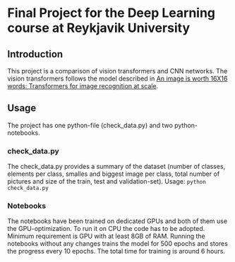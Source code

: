 # Final Project for the Deep Learning course at Reykjavik University

## Introduction
This project is a comparison of vision transformers and CNN networks. The vision transformers follows the model described in [An image is worth 16X16 words:
Transformers for image recognition at scale](https://arxiv.org/pdf/2010.11929.pdf).

## Usage
The project has one python-file (check_data.py) and two python-notebooks. 

### check_data.py

The check_data.py provides a summary of the dataset (number of classes, elements per class, smalles and biggest image per class, total number of pictures and size of the train, test and validation-set).
Usage: ```python check_data.py ```

### Notebooks

The notebooks have been trained on dedicated GPUs and both of them use the GPU-optimization. To run it on CPU the code has to be adopted. Minimum requirement is GPU with at least 8GB of RAM. Running the notebooks without any changes trains the model for 500 epochs and stores the progress every 10 epochs. The total time for training is around 6 hours.
